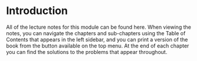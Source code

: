 # Introduction
All of the lecture notes for this module can be found here. When viewing the notes, you can navigate the chapters and sub-chapters using the Table of Contents that appears in the left sidebar, and you can print a version of the book from the button available on the top menu. At the end of each chapter you can find the solutions to the problems that appear throughout.


